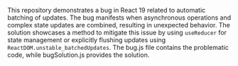 This repository demonstrates a bug in React 19 related to automatic batching of updates. The bug manifests when asynchronous operations and complex state updates are combined, resulting in unexpected behavior. The solution showcases a method to mitigate this issue by using `useReducer` for state management or explicitly flushing updates using `ReactDOM.unstable_batchedUpdates`.  The bug.js file contains the problematic code, while bugSolution.js provides the solution.